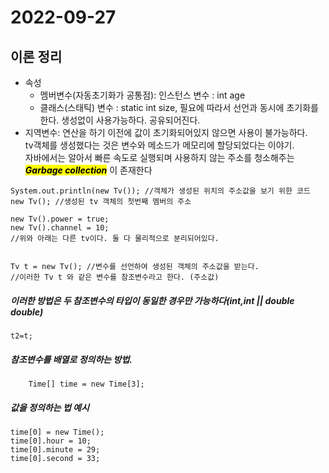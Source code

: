 2022-09-27
================================
## 이론 정리
- 속성
	- 멤버변수(자동초기화가 공통점): 인스턴스 변수 : int age
	- 클래스(스태틱) 변수 : static int size, 필요에 따라서 선언과 동시에 초기화를 한다. 생성없이 사용가능하다. 공유되어진다.
- 지역변수: 연산을 하기 이전에 값이 초기화되어있지 않으면 사용이 불가능하다.   
tv객체를 생성했다는 것은 변수와 메소드가 메모리에 할당되었다는 이야기.   
자바에서는 알아서 빠른 속도로 실행되며 사용하지 않는 주소를 청소해주는 ***<mark>Garbage collection</mark>*** 이 존재한다

```
System.out.println(new Tv()); //객체가 생성된 위치의 주소값을 보기 위한 코드
new Tv(); //생성된 tv 객체의 첫번째 멤버의 주소
```

```
new Tv().power = true;
new Tv().channel = 10;
//위와 아래는 다른 tv이다. 둘 다 물리적으로 분리되어있다. 
        
		
Tv t = new Tv(); //변수를 선언하여 생성된 객체의 주소값을 받는다.
//이러한 Tv t 와 같은 변수를 참조변수라고 한다. (주소값)
```

##### 이러한 방법은 두 참조변수의 타입이 동일한 경우만 가능하다(int,int || double double)
```
t2=t; 
```

##### 참조변수를 배열로 정의하는 방법.
```
    Time[] time = new Time[3]; 
```
##### 값을 정의하는 법 예시
```
time[0] = new Time();
time[0].hour = 10;
time[0].minute = 29;
time[0].second = 33;
```